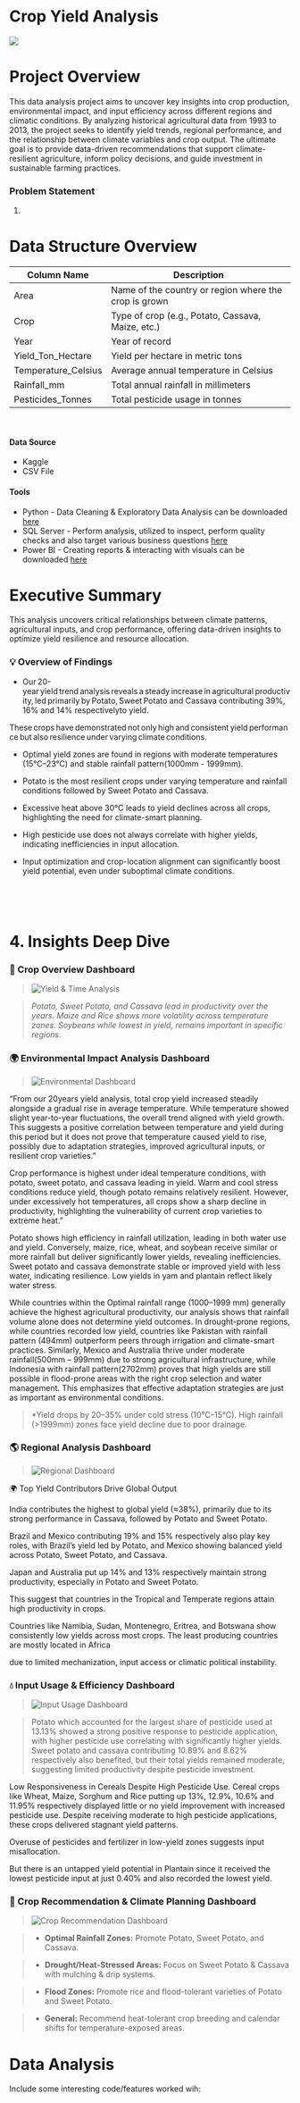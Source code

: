 # Crop Yield Analysis
![](https://github.com/AlfredBoatengDA/Agriculture-Projects/blob/main/crop%20yield%20analysis.jpg)


# Project Overview
This data analysis project aims to uncover key insights into crop production, environmental impact, and input efficiency across different regions and climatic conditions.
By analyzing historical agricultural data from 1993 to 2013, the project seeks to identify yield trends, regional performance,
and the relationship between climate variables and crop output. 
The ultimate goal is to provide data-driven recommendations that support climate-resilient agriculture, inform policy decisions, and guide investment in sustainable farming practices.

### Problem Statement
1)




# Data Structure Overview
| Column Name | Description |
|---------------------|------------------------------------------------------------------|
| Area | Name of the country or region where the crop is grown |
| Crop | Type of crop (e.g., Potato, Cassava, Maize, etc.) |
| Year | Year of record |
| Yield_Ton_Hectare | Yield per hectare in metric tons |
| Temperature_Celsius | Average annual temperature in Celsius |
| Rainfall_mm | Total annual rainfall in millimeters |
| Pesticides_Tonnes | Total pesticide usage in tonnes |  

&nbsp;


#### Data Source
- Kaggle
- CSV File


#### Tools
 - Python - Data Cleaning & Exploratory Data Analysis can be downloaded [here](https://github.com/AlfredBoatengDA/Agriculture-Projects/blob/main/Data%20Cleaning.ipynb)
 - SQL Server - Perform analysis,  utilized to inspect, perform quality checks
                and also target various business questions [here](https://github.com/AlfredBoatengDA/Agriculture-Projects/blob/main/SQL%20Analysis%20and%20Queries.sql)
 - Power BI - Creating reports & interacting with visuals can be downloaded  [here](https://github.com/AlfredBoatengDA/Agriculture-Projects/blob/main/Crop%20Yield%20Analysis%20Power%20BI%20Dashboard.pbix)


# Executive Summary

 

This analysis uncovers critical relationships between climate patterns, agricultural inputs, and crop performance, offering data-driven insights to optimize yield resilience and resource allocation.
 

### 💡 Overview of Findings 

- Our 20-year yield trend analysis reveals a steady increase in agricultural productivity, led primarily by Potato, Sweet Potato and Cassava contributing 39%, 16% and 14% respectivelyto yield.  

These crops have demonstrated not only high and consistent yield performance but also resilience under varying climate conditions. 

- Optimal yield zones are found in regions with moderate temperatures (15°C–23°C) and stable rainfall pattern(1000mm - 1999mm). 

- Potato is the most resilient crops under varying temperature and rainfall conditions followed by Sweet Potato and Cassava. 

- Excessive heat above 30°C leads to yield declines across all crops, highlighting the need for climate-smart planning. 

- High pesticide use does not always correlate with higher yields, indicating inefficiencies in input allocation.  

- Input optimization and crop-location alignment can significantly boost yield potential, even under suboptimal climate conditions. 


&nbsp;

&nbsp;


# 4. Insights Deep Dive 

 

### 🌱 Crop Overview Dashboard 

> ![Yield & Time Analysis](https://github.com/AlfredBoatengDA/Agriculture-Projects/blob/main/Yield%20and%20Time%20Analysis%20Image.jpeg)   

> *Potato, Sweet Potato, and Cassava lead in productivity over the years. Maize and Rice shows more volatility across temperature zones. Soybeans while lowest in yield, remains important in specific regions.* 

 

### 🌍 Environmental Impact Analysis Dashboard 

> ![Environmental Dashboard](#)   

“From our 20years yield analysis, total crop yield increased steadily alongside a gradual rise in average temperature. While temperature showed slight year-to-year fluctuations, the overall trend aligned with yield growth. This suggests a positive correlation between temperature and yield during this period but it does not prove that temperature caused yield to rise, possibly due to adaptation strategies, improved agricultural inputs, or resilient crop varieties.” 

Crop performance is highest under ideal temperature conditions, with potato, sweet potato, and cassava leading in yield. Warm and cool stress conditions reduce yield, though potato remains relatively resilient. However, under excessively hot temperatures, all crops show a sharp decline in productivity, highlighting the vulnerability of current crop varieties to extreme heat.” 

Potato shows high efficiency in rainfall utilization, leading in both water use and yield. Conversely, maize, rice, wheat, and soybean receive similar or more rainfall but deliver significantly lower yields, revealing inefficiencies. Sweet potato and cassava demonstrate stable or improved yield with less water, indicating resilience. Low yields in yam and plantain reflect likely water stress. 

While countries within the Optimal rainfall range (1000–1999 mm) generally achieve the highest agricultural productivity, our analysis shows that rainfall volume alone does not determine yield outcomes. In drought-prone regions, while countries recorded low yield, countries like Pakistan with rainfall pattern (494mm) outperform peers through irrigation and climate-smart practices. Similarly, Mexico and Australia thrive under moderate rainfall(500mm – 999mm) due to strong agricultural infrastructure, while Indonesia with rainfall pattern(2702mm) proves that high yields are still possible in flood-prone areas with the right crop selection and water management. This emphasizes that effective adaptation strategies are just as important as environmental conditions. 

 

 

> *Yield drops by 20–35% under cold stress (10°C–15°C). High rainfall (>1999mm) zones face yield decline due to poor drainage.  

 

### 🌎 Regional Analysis Dashboard 

> ![Regional Dashboard](#)   

🌍 Top Yield Contributors Drive Global Output 

India contributes the highest to global yield (≈38%), primarily due to its strong performance in Cassava, followed by Potato and Sweet Potato. 

Brazil and Mexico contributing 19% and 15% respectively also play key roles, with Brazil’s yield led by Potato, and Mexico showing balanced yield across Potato, Sweet Potato, and Cassava. 

Japan and Australia put up 14% and 13% respectively maintain strong productivity, especially in Potato and Sweet Potato. 

This suggest that countries in the Tropical and Temperate regions attain high productivity in crops. 

Countries like Namibia, Sudan, Montenegro, Eritrea, and Botswana show consistently low yields across most crops. The least producing countries are mostly located in Africa 

due to limited mechanization, input access or climatic political instability. 

 

 

### 💧 Input Usage & Efficiency Dashboard 

> ![Input Usage Dashboard](#)   

> Potato which accounted for the largest share of pesticide used at 13.13% showed a strong positive response to pesticide application, with higher pesticide use correlating with significantly higher yields. 
Sweet potato and cassava contributing 10.89% and 8.62% respectively also benefited, but their total yields remained moderate, suggesting limited productivity despite pesticide investment. 

Low Responsiveness in Cereals Despite High Pesticide Use. Cereal crops like Wheat, Maize, Sorghum and Rice putting up 13%, 12.9%, 10.6% and 11.95% respectively displayed little or no yield improvement with increased pesticide use. 
Despite receiving moderate to high pesticide applications, these crops delivered stagnant yield patterns. 

Overuse of pesticides and fertilizer in low-yield zones suggests input misallocation.  

But there is an untapped yield potential in Plantain since it received the lowest pesticide input at just 0.40% and also recorded the lowest yield. 

 

### 🌿 Crop Recommendation & Climate Planning Dashboard 

> ![Crop Recommendation Dashboard](#)   

> - **Optimal Rainfall Zones:** Promote Potato, Sweet Potato, and Cassava. 

> - **Drought/Heat-Stressed Areas:** Focus on Sweet Potato & Cassava with mulching & drip systems. 

> - **Flood Zones:** Promote rice and flood-tolerant varieties of Potato and Sweet Potato. 

> - **General:** Recommend heat-tolerant crop breeding and calendar shifts for temperature-exposed areas. 

 

# Data Analysis
Include some interesting code/features worked wih:
```SQL

























